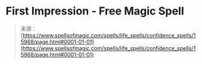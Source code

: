 <!--yml
category: 未分类
date: 2024-06-12 18:55:49
-->

# First Impression - Free Magic Spell

> 来源：[https://www.spellsofmagic.com/spells/life_spells/confidence_spells/15968/page.html#0001-01-01](https://www.spellsofmagic.com/spells/life_spells/confidence_spells/15968/page.html#0001-01-01)